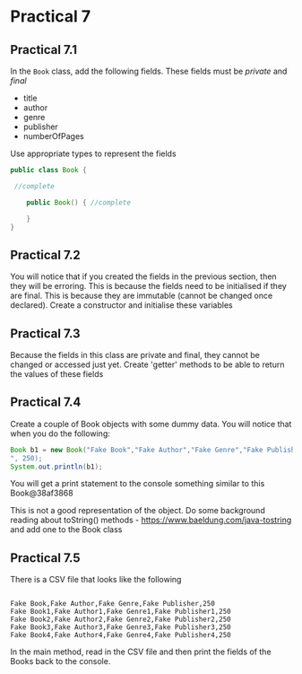 # Practical 7

## Practical 7.1

In the `Book` class, add the following fields. These fields must be *private* and *final*

- title
- author
- genre
- publisher
- numberOfPages

Use appropriate types to represent the fields



```java
public class Book {

 //complete

    public Book() { //complete

    }
}

```


## Practical 7.2

You will notice that if you created the fields in the previous section,
then they will be erroring. This is because the fields need to be
initialised if they are final. This is because they are immutable (cannot
be changed once declared). Create a constructor and initialise these variables


## Practical 7.3

Because the fields in this class are private and final, they cannot be
changed or accessed just yet. Create 'getter' methods to be able to return
the values of these fields

## Practical 7.4

Create a couple of Book objects with some dummy data. You will notice that
when you do the following:
 
 ```java
Book b1 = new Book("Fake Book","Fake Author","Fake Genre","Fake Publisher
", 250);
System.out.println(b1);
```

You will get a print statement to the console something similar to this 
Book@38af3868

This is not a good representation of the object. Do some background reading
about toString() methods - https://www.baeldung.com/java-tostring and add
one to the Book class

## Practical 7.5

There is a CSV file that looks like the following

```csv

Fake Book,Fake Author,Fake Genre,Fake Publisher,250
Fake Book1,Fake Author1,Fake Genre1,Fake Publisher1,250
Fake Book2,Fake Author2,Fake Genre2,Fake Publisher2,250
Fake Book3,Fake Author3,Fake Genre3,Fake Publisher3,250
Fake Book4,Fake Author4,Fake Genre4,Fake Publisher4,250

```

In the main method, read in the CSV file and then print the fields of the
Books back to the console.

